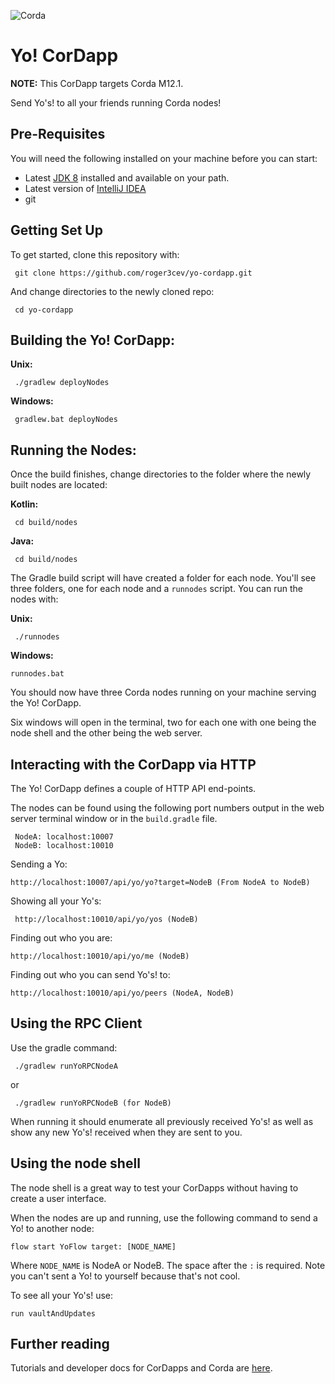 ![Corda](https://www.corda.net/wp-content/uploads/2016/11/fg005_corda_b.png)

# Yo! CorDapp

**NOTE:** This CorDapp targets Corda M12.1.

Send Yo's! to all your friends running Corda nodes!

## Pre-Requisites

You will need the following installed on your machine before you can start:

* Latest [JDK 8](http://www.oracle.com/technetwork/java/javase/downloads/jdk8-downloads-2133151.html) 
  installed and available on your path.
* Latest version of [IntelliJ IDEA](https://www.jetbrains.com/idea/download/)
* git

## Getting Set Up

To get started, clone this repository with:

     git clone https://github.com/roger3cev/yo-cordapp.git

And change directories to the newly cloned repo:

     cd yo-cordapp

## Building the Yo! CorDapp:

**Unix:** 

     ./gradlew deployNodes

**Windows:**

     gradlew.bat deployNodes

## Running the Nodes:

Once the build finishes, change directories to the folder where the newly
built nodes are located:

**Kotlin:**

     cd build/nodes

**Java:**

     cd build/nodes

The Gradle build script will have created a folder for each node. You'll
see three folders, one for each node and a `runnodes` script. You can
run the nodes with:

**Unix:**

     ./runnodes

**Windows:**

    runnodes.bat

You should now have three Corda nodes running on your machine serving
the Yo! CorDapp.

Six windows will open in the terminal, two for each one with one being the node
shell and the other being the web server.

## Interacting with the CorDapp via HTTP

The Yo! CorDapp defines a couple of HTTP API end-points.

The nodes can be found using the following port numbers output in the web server
terminal window or in the `build.gradle` file.

     NodeA: localhost:10007
     NodeB: localhost:10010

Sending a Yo:

    http://localhost:10007/api/yo/yo?target=NodeB (From NodeA to NodeB)

Showing all your Yo's:

     http://localhost:10010/api/yo/yos (NodeB)
     
Finding out who you are:

    http://localhost:10010/api/yo/me (NodeB)

Finding out who you can send Yo's! to:

    http://localhost:10010/api/yo/peers (NodeA, NodeB)

## Using the RPC Client

Use the gradle command:

     ./gradlew runYoRPCNodeA
     
or 
     
     ./gradlew runYoRPCNodeB (for NodeB)

When running it should enumerate all previously received Yo's! as well as show any new Yo's! 
received when they are sent to you.

## Using the node shell

The node shell is a great way to test your CorDapps without having to create a user interface. 

When the nodes are up and running, use the following command to send a Yo! to another node:

    flow start YoFlow target: [NODE_NAME]
    
Where `NODE_NAME` is NodeA or NodeB. The space after the `:` is required. Note you can't sent a Yo! to yourself because that's not cool.

To see all your Yo's! use:

    run vaultAndUpdates

## Further reading

Tutorials and developer docs for CorDapps and Corda are
[here](https://docs.corda.net/).
